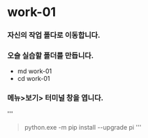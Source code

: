 # work-01 
### 자신의 작업 폴다로 이동합니다.
### 오슬 실습할 폴더를 만듭니다.
- md work-01
- cd work-01
### 메뉴>보기> 터미널 창을 엽니다.
'''
>python.exe -m pip install --upgrade pi
'''
